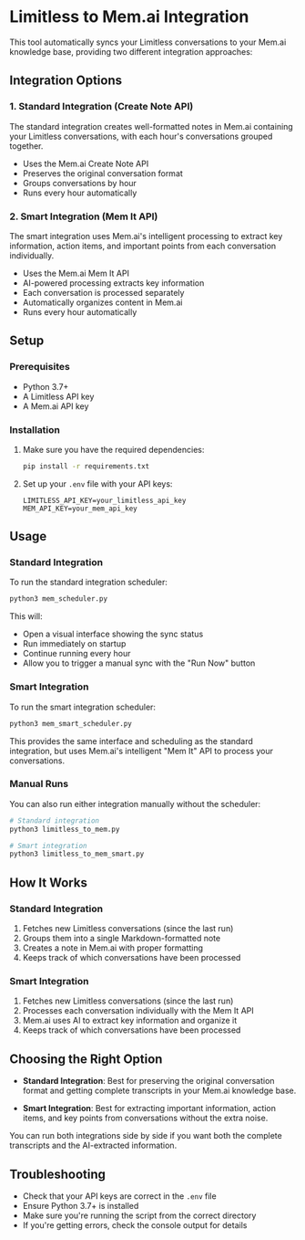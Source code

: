 # Limitless to Mem.ai Integration

This tool automatically syncs your Limitless conversations to your Mem.ai knowledge base, providing two different integration approaches:

## Integration Options

### 1. Standard Integration (Create Note API)

The standard integration creates well-formatted notes in Mem.ai containing your Limitless conversations, with each hour's conversations grouped together.

- Uses the Mem.ai Create Note API
- Preserves the original conversation format
- Groups conversations by hour
- Runs every hour automatically

### 2. Smart Integration (Mem It API)

The smart integration uses Mem.ai's intelligent processing to extract key information, action items, and important points from each conversation individually.

- Uses the Mem.ai Mem It API
- AI-powered processing extracts key information
- Each conversation is processed separately
- Automatically organizes content in Mem.ai
- Runs every hour automatically

## Setup

### Prerequisites

- Python 3.7+
- A Limitless API key
- A Mem.ai API key

### Installation

1. Make sure you have the required dependencies:
   ```bash
   pip install -r requirements.txt
   ```

2. Set up your `.env` file with your API keys:
   ```
   LIMITLESS_API_KEY=your_limitless_api_key
   MEM_API_KEY=your_mem_api_key
   ```

## Usage

### Standard Integration

To run the standard integration scheduler:

```bash
python3 mem_scheduler.py
```

This will:
- Open a visual interface showing the sync status
- Run immediately on startup
- Continue running every hour
- Allow you to trigger a manual sync with the "Run Now" button

### Smart Integration

To run the smart integration scheduler:

```bash
python3 mem_smart_scheduler.py
```

This provides the same interface and scheduling as the standard integration, but uses Mem.ai's intelligent "Mem It" API to process your conversations.

### Manual Runs

You can also run either integration manually without the scheduler:

```bash
# Standard integration
python3 limitless_to_mem.py

# Smart integration
python3 limitless_to_mem_smart.py
```

## How It Works

### Standard Integration

1. Fetches new Limitless conversations (since the last run)
2. Groups them into a single Markdown-formatted note
3. Creates a note in Mem.ai with proper formatting
4. Keeps track of which conversations have been processed

### Smart Integration

1. Fetches new Limitless conversations (since the last run)
2. Processes each conversation individually with the Mem It API
3. Mem.ai uses AI to extract key information and organize it
4. Keeps track of which conversations have been processed

## Choosing the Right Option

- **Standard Integration**: Best for preserving the original conversation format and getting complete transcripts in your Mem.ai knowledge base.

- **Smart Integration**: Best for extracting important information, action items, and key points from conversations without the extra noise.

You can run both integrations side by side if you want both the complete transcripts and the AI-extracted information.

## Troubleshooting

- Check that your API keys are correct in the `.env` file
- Ensure Python 3.7+ is installed
- Make sure you're running the script from the correct directory
- If you're getting errors, check the console output for details 